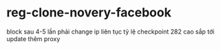 # reg-clone-novery-facebook
block sau 4-5 lần phải change ip liên tục
tỷ lệ checkpoint 282 cao
sắp tới update thêm proxy
